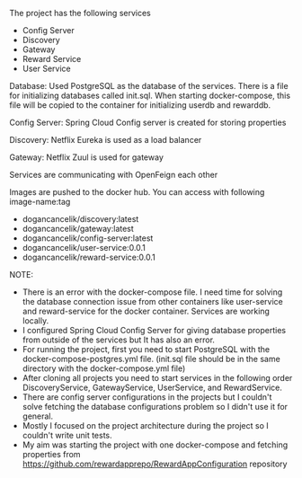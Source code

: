 The project has the following services
- Config Server
- Discovery
- Gateway
- Reward Service
- User Service


Database:
Used PostgreSQL as the database of the services. There is a file for initializing databases called init.sql. When starting docker-compose, this file will be copied to the container for initializing userdb and rewarddb.

Config Server:
Spring Cloud Config server is created for storing properties

Discovery:
Netflix Eureka is used as a load balancer

Gateway:
Netflix Zuul is used for gateway

Services are communicating with OpenFeign each other

Images are pushed to the docker hub. You can access with following image-name:tag
- dogancancelik/discovery:latest
- dogancancelik/gateway:latest
- dogancancelik/config-server:latest
- dogancancelik/user-service:0.0.1
- dogancancelik/reward-service:0.0.1


NOTE: 
- There is an error with the docker-compose file. I need time for solving the database connection issue from other containers like user-service and reward-service for the docker container. Services are working locally.
- I configured Spring Cloud Config Server for giving database properties from outside of the services but It has also an error. 
- For running the project, first you need to start PostgreSQL with the docker-compose-postgres.yml file. (init.sql file should be in the same directory with the docker-compose.yml file)
- After cloning all projects you need to start services in the following order DiscoveryService, GatewayService, UserService, and RewardService.
- There are config server configurations in the projects but I couldn't solve fetching the database configurations problem so I didn't use it for general. 
- Mostly I focused on the project architecture during the project so I couldn't write unit tests.
- My aim was starting the project with one docker-compose and fetching properties from https://github.com/rewardapprepo/RewardAppConfiguration repository